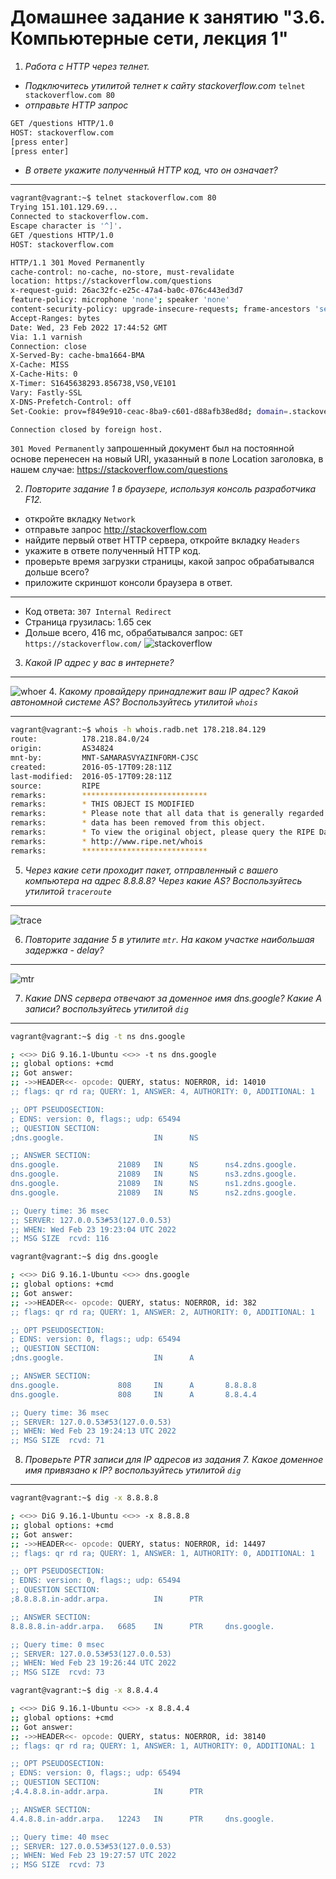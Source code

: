 # Домашнее задание к занятию "3.6. Компьютерные сети, лекция 1"

1. *Работа c HTTP через телнет.*
- *Подключитесь утилитой телнет к сайту stackoverflow.com*
`telnet stackoverflow.com 80`
- *отправьте HTTP запрос*
```bash
GET /questions HTTP/1.0
HOST: stackoverflow.com
[press enter]
[press enter]
```
- *В ответе укажите полученный HTTP код, что он означает?*
- --
```bash
vagrant@vagrant:~$ telnet stackoverflow.com 80
Trying 151.101.129.69...
Connected to stackoverflow.com.
Escape character is '^]'.
GET /questions HTTP/1.0
HOST: stackoverflow.com

HTTP/1.1 301 Moved Permanently
cache-control: no-cache, no-store, must-revalidate
location: https://stackoverflow.com/questions
x-request-guid: 26ac32fc-e25c-47a4-ba0c-076c443ed3d7
feature-policy: microphone 'none'; speaker 'none'
content-security-policy: upgrade-insecure-requests; frame-ancestors 'self' https://stackexchange.com
Accept-Ranges: bytes
Date: Wed, 23 Feb 2022 17:44:52 GMT
Via: 1.1 varnish
Connection: close
X-Served-By: cache-bma1664-BMA
X-Cache: MISS
X-Cache-Hits: 0
X-Timer: S1645638293.856738,VS0,VE101
Vary: Fastly-SSL
X-DNS-Prefetch-Control: off
Set-Cookie: prov=f849e910-ceac-8ba9-c601-d88afb38ed8d; domain=.stackoverflow.com; expires=Fri, 01-Jan-2055 00:00:00 GMT; path=/; HttpOnly

Connection closed by foreign host.
```
`301 Moved Permanently` запрошенный документ был на постоянной основе перенесен на новый URI,
указанный в поле Location заголовка, в нашем случае: https://stackoverflow.com/questions

2. *Повторите задание 1 в браузере, используя консоль разработчика F12.*
- откройте вкладку `Network`
- отправьте запрос http://stackoverflow.com
- найдите первый ответ HTTP сервера, откройте вкладку `Headers`
- укажите в ответе полученный HTTP код.
- проверьте время загрузки страницы, какой запрос обрабатывался дольше всего?
- приложите скриншот консоли браузера в ответ.
---
- Код ответа: `307 Internal Redirect`
- Страница грузилась: 1.65 сек
- Дольше всего, 416 mc, обрабатывался запрос: `GET https://stackoverflow.com/`
![stackoverflow](img/stackoverflow.png)
3. *Какой IP адрес у вас в интернете?*

---
![whoer](img/whoer.png)
4. *Какому провайдеру принадлежит ваш IP адрес? Какой автономной системе AS? Воспользуйтесь утилитой `whois`*

---
```bash
vagrant@vagrant:~$ whois -h whois.radb.net 178.218.84.129
route:          178.218.84.0/24
origin:         AS34824
mnt-by:         MNT-SAMARASVYAZINFORM-CJSC
created:        2016-05-17T09:28:11Z
last-modified:  2016-05-17T09:28:11Z
source:         RIPE
remarks:        ****************************
remarks:        * THIS OBJECT IS MODIFIED
remarks:        * Please note that all data that is generally regarded as personal
remarks:        * data has been removed from this object.
remarks:        * To view the original object, please query the RIPE Database at:
remarks:        * http://www.ripe.net/whois
remarks:        ****************************
```
5. *Через какие сети проходит пакет, отправленный с вашего компьютера на адрес 8.8.8.8? Через какие AS? Воспользуйтесь утилитой `traceroute`*
---
![trace](img/traceroute.png)

6. *Повторите задание 5 в утилите `mtr`. На каком участке наибольшая задержка - delay?*
---
![mtr](img/mtr.png)

7. *Какие DNS сервера отвечают за доменное имя dns.google? Какие A записи?*
*воспользуйтесь утилитой `dig`*
---
```bash
vagrant@vagrant:~$ dig -t ns dns.google

; <<>> DiG 9.16.1-Ubuntu <<>> -t ns dns.google
;; global options: +cmd
;; Got answer:
;; ->>HEADER<<- opcode: QUERY, status: NOERROR, id: 14010
;; flags: qr rd ra; QUERY: 1, ANSWER: 4, AUTHORITY: 0, ADDITIONAL: 1

;; OPT PSEUDOSECTION:
; EDNS: version: 0, flags:; udp: 65494
;; QUESTION SECTION:
;dns.google.                    IN      NS

;; ANSWER SECTION:
dns.google.             21089   IN      NS      ns4.zdns.google.
dns.google.             21089   IN      NS      ns3.zdns.google.
dns.google.             21089   IN      NS      ns1.zdns.google.
dns.google.             21089   IN      NS      ns2.zdns.google.

;; Query time: 36 msec
;; SERVER: 127.0.0.53#53(127.0.0.53)
;; WHEN: Wed Feb 23 19:23:04 UTC 2022
;; MSG SIZE  rcvd: 116


```
```bash
vagrant@vagrant:~$ dig dns.google

; <<>> DiG 9.16.1-Ubuntu <<>> dns.google
;; global options: +cmd
;; Got answer:
;; ->>HEADER<<- opcode: QUERY, status: NOERROR, id: 382
;; flags: qr rd ra; QUERY: 1, ANSWER: 2, AUTHORITY: 0, ADDITIONAL: 1

;; OPT PSEUDOSECTION:
; EDNS: version: 0, flags:; udp: 65494
;; QUESTION SECTION:
;dns.google.                    IN      A

;; ANSWER SECTION:
dns.google.             808     IN      A       8.8.8.8
dns.google.             808     IN      A       8.8.4.4

;; Query time: 36 msec
;; SERVER: 127.0.0.53#53(127.0.0.53)
;; WHEN: Wed Feb 23 19:24:13 UTC 2022
;; MSG SIZE  rcvd: 71
```

8. *Проверьте PTR записи для IP адресов из задания 7. Какое доменное имя привязано к IP? воспользуйтесь утилитой `dig`*
---
```bash
vagrant@vagrant:~$ dig -x 8.8.8.8

; <<>> DiG 9.16.1-Ubuntu <<>> -x 8.8.8.8
;; global options: +cmd
;; Got answer:
;; ->>HEADER<<- opcode: QUERY, status: NOERROR, id: 14497
;; flags: qr rd ra; QUERY: 1, ANSWER: 1, AUTHORITY: 0, ADDITIONAL: 1

;; OPT PSEUDOSECTION:
; EDNS: version: 0, flags:; udp: 65494
;; QUESTION SECTION:
;8.8.8.8.in-addr.arpa.          IN      PTR

;; ANSWER SECTION:
8.8.8.8.in-addr.arpa.   6685    IN      PTR     dns.google.

;; Query time: 0 msec
;; SERVER: 127.0.0.53#53(127.0.0.53)
;; WHEN: Wed Feb 23 19:26:44 UTC 2022
;; MSG SIZE  rcvd: 73
```
```bash
vagrant@vagrant:~$ dig -x 8.8.4.4

; <<>> DiG 9.16.1-Ubuntu <<>> -x 8.8.4.4
;; global options: +cmd
;; Got answer:
;; ->>HEADER<<- opcode: QUERY, status: NOERROR, id: 38140
;; flags: qr rd ra; QUERY: 1, ANSWER: 1, AUTHORITY: 0, ADDITIONAL: 1

;; OPT PSEUDOSECTION:
; EDNS: version: 0, flags:; udp: 65494
;; QUESTION SECTION:
;4.4.8.8.in-addr.arpa.          IN      PTR

;; ANSWER SECTION:
4.4.8.8.in-addr.arpa.   12243   IN      PTR     dns.google.

;; Query time: 40 msec
;; SERVER: 127.0.0.53#53(127.0.0.53)
;; WHEN: Wed Feb 23 19:27:57 UTC 2022
;; MSG SIZE  rcvd: 73
```

